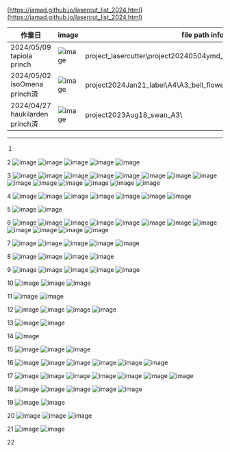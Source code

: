 <link rel="stylesheet" type="text/css" href="/assets/css/styles.css">

[https://jamad.github.io/lasercut_list_2024.html](https://jamad.github.io/lasercut_list_2024.html)


| 作業日 | image | file path info|
| -------------| ------------- | ------------- |
| 2024/05/09 tapiola princh| ![image](https://github.com/jamad/jamad.github.io/assets/949913/7e7c449b-df50-4f36-8467-e783cc216293)| project_lasercutter\project20240504ymd_ai_image | 
| 2024/05/02 isoOmena princh済| ![image](https://github.com/jamad/jamad.github.io/assets/949913/acc28949-f81b-4519-8924-af2a571cc4d3)| project2024Jan21_label\A4\A3_bell_flower_update_smaller_for_dish.pdf | 
| 2024/04/27 haukilarden princh済|  ![image](https://github.com/jamad/jamad.github.io/assets/949913/a0cda0f4-73aa-48e5-9e3c-d5e74f1f7938) | project2023Aug18_swan_A3\ |




---
１



2
![image](https://github.com/jamad/jamad.github.io/assets/949913/59267f83-8ea0-4dbe-bd38-44293d5db49a)
![image](https://github.com/jamad/jamad.github.io/assets/949913/9199fce7-5208-4989-9684-5e2d5166b8d7)
![image](https://github.com/jamad/jamad.github.io/assets/949913/8664d4e8-b792-4e17-836f-5baafa643ed4)
![image](https://github.com/jamad/jamad.github.io/assets/949913/8b874fd0-df65-413d-9d9e-7766eee7fd3f)
![image](https://github.com/jamad/jamad.github.io/assets/949913/03f53a1d-bd85-43e1-8961-6a2eb1cf752d)



3
![image](https://github.com/jamad/jamad.github.io/assets/949913/5282a1fa-c343-4c7c-a60a-2934f19e3dbf)
![image](https://github.com/jamad/jamad.github.io/assets/949913/dad0ebc2-020e-49a9-9aa4-5faaaafb2ceb)
![image](https://github.com/jamad/jamad.github.io/assets/949913/8db11c46-6be0-497e-8416-3bd2867e99b3)
![image](https://github.com/jamad/jamad.github.io/assets/949913/60c2aae5-2346-4d7a-9a62-b8abbf644f87)
![image](https://github.com/jamad/jamad.github.io/assets/949913/40f340df-d880-4e0a-97bd-012552c2fb5f)
![image](https://github.com/jamad/jamad.github.io/assets/949913/a8771de5-5fa9-4156-a578-73273e975fb8)
![image](https://github.com/jamad/jamad.github.io/assets/949913/368e5ede-bf72-4b31-a6b6-039bd83e6c1d)
![image](https://github.com/jamad/jamad.github.io/assets/949913/627e72a4-4949-4b18-aaa1-026d64eb52fe)
![image](https://github.com/jamad/jamad.github.io/assets/949913/37ccada0-534f-4efd-baec-dc62b90228d8)
![image](https://github.com/jamad/jamad.github.io/assets/949913/884430a8-e0ee-494e-bd44-394312eb0955)
![image](https://github.com/jamad/jamad.github.io/assets/949913/a1fc54c6-7b4a-46ef-8144-306ccea9259f)
![image](https://github.com/jamad/jamad.github.io/assets/949913/afc6fe23-cddf-4f0e-8f86-54e1548b4bf2)
![image](https://github.com/jamad/jamad.github.io/assets/949913/73e00340-94ec-4b85-af96-8eb11836be6b)
![image](https://github.com/jamad/jamad.github.io/assets/949913/16c1f5d4-a5a4-4953-a394-2fa2243ead50)


4
![image](https://github.com/jamad/jamad.github.io/assets/949913/31bbc41c-287b-4a28-8af5-3ce070ee563c)
![image](https://github.com/jamad/jamad.github.io/assets/949913/dcb61c6f-6dcc-43fa-a5ad-6709241d2dc7)
![image](https://github.com/jamad/jamad.github.io/assets/949913/09640241-4d1a-4b96-9ecb-601971c1d413)
![image](https://github.com/jamad/jamad.github.io/assets/949913/0271edec-0774-4dd5-809f-d68996410a31)
![image](https://github.com/jamad/jamad.github.io/assets/949913/bee89e64-ccdf-40d4-8edf-684b5955426c)
![image](https://github.com/jamad/jamad.github.io/assets/949913/657cf095-ff5b-4999-b00b-de49435dacb3)
![image](https://github.com/jamad/jamad.github.io/assets/949913/0e810b99-d74a-4f53-b553-158f72322126)


5
![image](https://github.com/jamad/jamad.github.io/assets/949913/a34cff3d-ed01-4643-b461-317ec81be54e)
![image](https://github.com/jamad/jamad.github.io/assets/949913/703413da-2dc7-434c-8a9e-150a09d718fd)


6
![image](https://github.com/jamad/jamad.github.io/assets/949913/affe6ca7-ff03-4d5f-b339-0001b5628158)
![image](https://github.com/jamad/jamad.github.io/assets/949913/16c61677-baa1-44a2-881f-41b0589db95d)
![image](https://github.com/jamad/jamad.github.io/assets/949913/2e11afb9-673a-4f7d-aa6c-76b0906c4ba1)
![image](https://github.com/jamad/jamad.github.io/assets/949913/a6e24830-3a8b-423d-9ef8-0d0abd986a70)
![image](https://github.com/jamad/jamad.github.io/assets/949913/3a825dff-1e31-4b6b-a7de-8dc1e758841d)
![image](https://github.com/jamad/jamad.github.io/assets/949913/25e3ec92-f854-4c20-8eaa-cc38dcd10aea)
![image](https://github.com/jamad/jamad.github.io/assets/949913/47c83c5e-f1d7-427c-9159-87fdb4b62584)
![image](https://github.com/jamad/jamad.github.io/assets/949913/3f68a8d1-8201-41f7-afb3-edbf09c98310)
![image](https://github.com/jamad/jamad.github.io/assets/949913/14728b9a-c9c3-4d6e-9902-e2a4e39215ba)
![image](https://github.com/jamad/jamad.github.io/assets/949913/54252c56-54fd-41bb-b3a6-2778880921f1)
![image](https://github.com/jamad/jamad.github.io/assets/949913/3ed03137-7f2c-49b0-9c16-f4a13693efd8)
![image](https://github.com/jamad/jamad.github.io/assets/949913/15756908-5e1c-4b59-abeb-a1e302ecd1b9)





7
![image](https://github.com/jamad/jamad.github.io/assets/949913/322eafa0-d6fe-4ff5-b4f0-7a06f33699a0)
![image](https://github.com/jamad/jamad.github.io/assets/949913/9f2466b2-89a0-4216-8782-6ebd7fea77d3)
![image](https://github.com/jamad/jamad.github.io/assets/949913/9d9ce00d-f38f-40f5-8427-7df0a3460d22)
![image](https://github.com/jamad/jamad.github.io/assets/949913/ea5e6dcd-015c-40d4-883a-2b8acd7397fa)
![image](https://github.com/jamad/jamad.github.io/assets/949913/575c3e57-1921-4263-9ba2-955243d9fc5e)



8
![image](https://github.com/jamad/jamad.github.io/assets/949913/5ae71a06-5e6c-4211-b452-e95a9acebbaa)
![image](https://github.com/jamad/jamad.github.io/assets/949913/58b73004-0120-425c-8ec9-5e182eb959df)
![image](https://github.com/jamad/jamad.github.io/assets/949913/22df7cd5-cb99-4292-ad88-30233b9929d9)
![image](https://github.com/jamad/jamad.github.io/assets/949913/f8cbd197-d593-4cc9-b2a5-e68477f9b68b)


9
![image](https://github.com/jamad/jamad.github.io/assets/949913/9584b8e6-d5ac-4330-93f5-89ffe73f13e2)
![image](https://github.com/jamad/jamad.github.io/assets/949913/a5ffc8c0-faf4-48df-9dba-1c2623319c85)
![image](https://github.com/jamad/jamad.github.io/assets/949913/c00e3fd0-1d82-499c-91e2-8d70d0c70e6f)
![image](https://github.com/jamad/jamad.github.io/assets/949913/909c7377-f143-444f-a520-3d7be154b708)
![image](https://github.com/jamad/jamad.github.io/assets/949913/8b8707ab-4956-4716-98cf-838b1c5b4f0d)



10
![image](https://github.com/jamad/jamad.github.io/assets/949913/2dcff51e-45d2-4f38-9acb-274d40aa2675)
![image](https://github.com/jamad/jamad.github.io/assets/949913/c9c578f5-e1d9-47f5-8c01-90c20719a54e)
![image](https://github.com/jamad/jamad.github.io/assets/949913/2942a52c-2fcb-4bf3-8d6e-085742880a94)



11
![image](https://github.com/jamad/jamad.github.io/assets/949913/caa7bb63-6ca8-4705-8024-557b735b51b9)
![image](https://github.com/jamad/jamad.github.io/assets/949913/b842504a-e892-466d-b9ff-516f470cb5c3)



12
![image](https://github.com/jamad/jamad.github.io/assets/949913/f7621647-85c4-4ba3-8694-e608e1e63505)
![image](https://github.com/jamad/jamad.github.io/assets/949913/8b13ded0-d6f5-463f-b137-f0ffefb163d9)
![image](https://github.com/jamad/jamad.github.io/assets/949913/0130ac3f-6dbd-4758-8efd-cda9d65fc124)
![image](https://github.com/jamad/jamad.github.io/assets/949913/6fdd3195-277c-4513-916f-74795991862c)



13
![image](https://github.com/jamad/jamad.github.io/assets/949913/16c7e0d7-7c4c-47b6-ac9f-a3b90634b38e)
![image](https://github.com/jamad/jamad.github.io/assets/949913/82dc471a-29de-494b-bc4a-a142b94e12bc)


14
![image](https://github.com/jamad/jamad.github.io/assets/949913/d1828d53-83ea-49e6-ac2f-98e921539f90)


15
![image](https://github.com/jamad/jamad.github.io/assets/949913/7d188ca8-2ac8-4928-b11c-f3aebd41bb83)
![image](https://github.com/jamad/jamad.github.io/assets/949913/3382f398-35d3-4e6c-ba6e-c59d14b1e0dd)
![image](https://github.com/jamad/jamad.github.io/assets/949913/014f0a73-6311-4999-8b41-286785acf99d)



16
![image](https://github.com/jamad/jamad.github.io/assets/949913/43585c93-03df-4ca0-a1c2-45356692c264)
![image](https://github.com/jamad/jamad.github.io/assets/949913/c0273c82-41bf-4745-91ef-12a8c8cfe5c8)
![image](https://github.com/jamad/jamad.github.io/assets/949913/220a5f9e-022b-4260-b86e-f165494daa1c)
![image](https://github.com/jamad/jamad.github.io/assets/949913/7aed4815-9b05-4a5d-ab25-8fb30499cebd)
![image](https://github.com/jamad/jamad.github.io/assets/949913/b59629ed-301d-43d1-9ea5-3a03481dbf2e)
![image](https://github.com/jamad/jamad.github.io/assets/949913/8876fc03-db7b-4bf7-8fda-078a359eea3e)



17
![image](https://github.com/jamad/jamad.github.io/assets/949913/2a6cee60-90ea-4d7e-a533-ce4e1c98e751)
![image](https://github.com/jamad/jamad.github.io/assets/949913/15818c98-ba81-4690-9e2b-55db389acfc4)
![image](https://github.com/jamad/jamad.github.io/assets/949913/7b2a555f-6acb-42ad-9970-f3267d8b5005)
![image](https://github.com/jamad/jamad.github.io/assets/949913/53cbb50c-3bae-475a-957d-34d02e092b6e)
![image](https://github.com/jamad/jamad.github.io/assets/949913/f326a5ca-55e4-4e73-92d2-0dd1616a007f)
![image](https://github.com/jamad/jamad.github.io/assets/949913/168967a9-a589-44c8-b7fc-e954c94905bd)
![image](https://github.com/jamad/jamad.github.io/assets/949913/4f3ebc3c-c3fd-4fcc-bdaa-7c563cc3e5eb)


18
![image](https://github.com/jamad/jamad.github.io/assets/949913/5eea5ab5-cbd2-4622-bffe-0edbd2c910ec)
![image](https://github.com/jamad/jamad.github.io/assets/949913/cc828439-fd46-4686-b0b2-17b99faaa743)
![image](https://github.com/jamad/jamad.github.io/assets/949913/dc380c3f-07b3-4cee-982e-7304a33064c5)
![image](https://github.com/jamad/jamad.github.io/assets/949913/0358060c-476d-4519-9fb6-d748a2b8b047)
![image](https://github.com/jamad/jamad.github.io/assets/949913/72445293-51a6-409e-9d2c-20121eff1c43)


19
![image](https://github.com/jamad/jamad.github.io/assets/949913/a4922f01-8477-450a-8694-c4eaf20c1c05)
![image](https://github.com/jamad/jamad.github.io/assets/949913/45fcd66a-8d11-4cf0-800c-270cc89a0de5)


20
![image](https://github.com/jamad/jamad.github.io/assets/949913/e1b1014a-bfa3-42de-9ea0-4f2fa37e8a8c)
![image](https://github.com/jamad/jamad.github.io/assets/949913/0d49948a-d5cb-491a-b4c0-c4829c060b43)
![image](https://github.com/jamad/jamad.github.io/assets/949913/b7424e63-170f-403a-a61a-1a8ec2ffe506)


21
![image](https://github.com/jamad/jamad.github.io/assets/949913/bfa5e1ec-6a14-4159-a785-c68cc8a2a5ba)
![image](https://github.com/jamad/jamad.github.io/assets/949913/cad88949-88b4-4b14-b200-625f7a6445b9)


22




